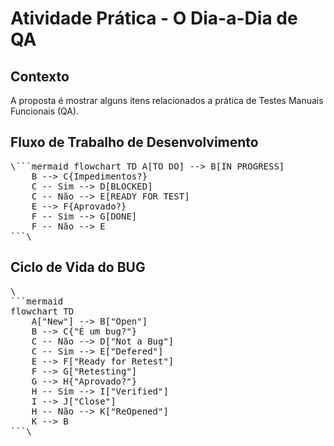 # Atividade Prática - O Dia-a-Dia de QA

## Contexto
A proposta é mostrar alguns itens relacionados a prática de Testes Manuais Funcionais (QA).


## Fluxo de Trabalho de Desenvolvimento
<pre>\```mermaid flowchart TD A[TO DO] --> B[IN PROGRESS]
    B --> C{Impedimentos?}
    C -- Sim --> D[BLOCKED]
    C -- Não --> E[READY FOR TEST]
    E --> F{Aprovado?}
    F -- Sim --> G[DONE]
    F -- Não --> E
```\</pre>
## Ciclo de Vida do BUG
<pre>\
```mermaid
flowchart TD
    A["New"] --> B["Open"]
    B --> C{"É um bug?"}
    C -- Não --> D["Not a Bug"]
    C -- Sim --> E["Defered"]
    E --> F["Ready for Retest"]
    F --> G["Retesting"]
    G --> H{"Aprovado?"}
    H -- Sim --> I["Verified"]
    I --> J["Close"]
    H -- Não --> K["ReOpened"]
    K --> B
```\</pre>



